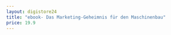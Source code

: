 ```yaml
---
layout: digistore24
title: "ebook- Das Marketing-Geheimnis für den Maschinenbau"
price: 19.9
---
```

